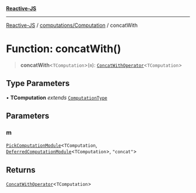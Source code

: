 [**Reactive-JS**](../../../README.md)

***

[Reactive-JS](../../../README.md) / [computations/Computation](../README.md) / concatWith

# Function: concatWith()

> **concatWith**\<`TComputation`\>(`m`): [`ConcatWithOperator`](../interfaces/ConcatWithOperator.md)\<`TComputation`\>

## Type Parameters

• **TComputation** *extends* [`ComputationType`](../../type-aliases/ComputationType.md)

## Parameters

### m

[`PickComputationModule`](../../type-aliases/PickComputationModule.md)\<`TComputation`, [`DeferredComputationModule`](../../interfaces/DeferredComputationModule.md)\<`TComputation`\>, `"concat"`\>

## Returns

[`ConcatWithOperator`](../interfaces/ConcatWithOperator.md)\<`TComputation`\>
